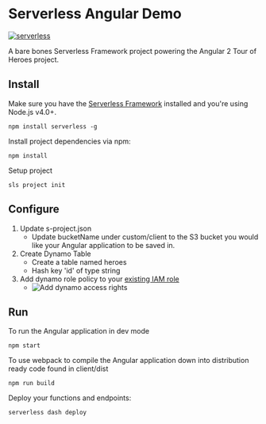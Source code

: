 # Serverless Angular Demo

[![serverless](http://public.serverless.com/badges/v3.svg)](http://www.serverless.com)

A bare bones Serverless Framework project powering the Angular 2 Tour of Heroes project.

## Install

Make sure you have the [Serverless Framework](http://www.serverless.com) installed and you're using Node.js v4.0+. 
```
npm install serverless -g
```
Install project dependencies via npm:
```
npm install
```
Setup project
```
sls project init
```

## Configure
1. Update s-project.json
    - Update bucketName under custom/client to the S3 bucket you would like your Angular application to be saved in.
2. Create Dynamo Table
    - Create a table named heroes
    - Hash key 'id' of type string
3. Add dynamo role policy to your [existing IAM role](https://console.aws.amazon.com/iam/home?region=us-east-1#roles)
    - ![Add dynamo access rights](https://raw.github.com/jongear/serverless-angular-demo/master/README-content/dynamo-iam-role-policy.PNG "Add dynamo access rights")


## Run

To run the Angular application in dev mode
```
npm start
```

To use webpack to compile the Angular application down into distribution ready code found in client/dist
```
npm run build
```

Deploy your functions and endpoints:
```
serverless dash deploy
```